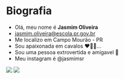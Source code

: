 # Biografia
- Olá, meu nome é **Jasmim Oliveira**
- jasmim.oliveira@escola.pr.gov.br
- Me localizo em Campo Mourão - PR 
- Sou apaixonada em cavalos ❤️‍🔥🐎...
- Sou uma pessoa extrovertida e amigavel 🤍
- Meu instagram é @jasmimsr

![](https://img.shields.io/badge/Scratch-4D97FF?style=for-the-badge&logo=Scratch&logoColor=white)
![](https://img.shields.io/badge/JavaScript-323330?style=for-the-badge&logo=javascript&logoColor=F7DF1E)

